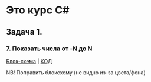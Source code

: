 
# Это курс C#

## Задача 1.
###  7. Показать числа от -N до N

[Блок-схема](diagram1.drawio.png) | [КОД](Program.cs) 

NB! Поправить блоксхему (не видно из-за цвета/фона)
